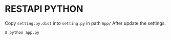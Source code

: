 RESTAPI PYTHON
==============


Copy `setting.py.dist` into `setting.py` in path `App/`
After update the settings.

`$ python app.py`